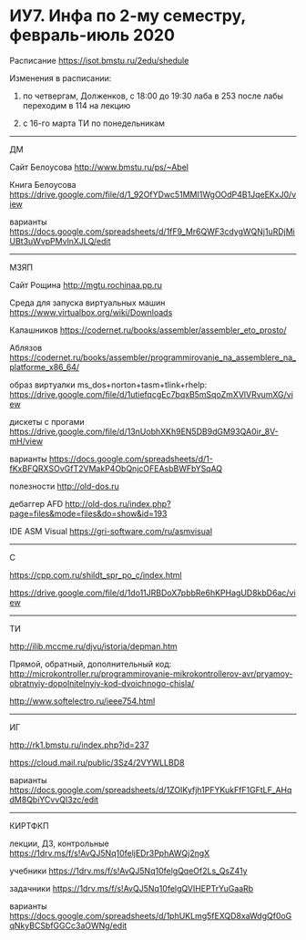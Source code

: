 # ИУ7. Инфа по 2-му семестру, февраль-июль 2020

Расписание
https://isot.bmstu.ru/2edu/shedule

Изменения в расписании:

  1. по четвергам, Долженков, с 18:00 до 19:30 лаба в 253 после лабы переходим в 114 на лекцию

  2. с 16-го марта ТИ по понедельникам

____________________________________
ДМ

Сайт Белоусова 
http://www.bmstu.ru/ps/~Abel

Книга Белоусова 
https://drive.google.com/file/d/1_92OfYDwc51MMI1WgOOdP4B1JqeEKxJ0/view

варианты
https://docs.google.com/spreadsheets/d/1fF9_Mr6QWF3cdygWQNj1uRDjMiUBt3uWvpPMvlnXJLQ/edit

____________________________________
МЗЯП

Сайт Рощина
http://mgtu.rochinaa.pp.ru

Среда для запуска виртуальных машин
https://www.virtualbox.org/wiki/Downloads

Калашников
https://codernet.ru/books/assembler/assembler_eto_prosto/

Аблязов
https://codernet.ru/books/assembler/programmirovanie_na_assemblere_na_platforme_x86_64/

образ виртуалки ms_dos+norton+tasm+tlink+rhelp:
https://drive.google.com/file/d/1utiefqcgEc7bqxB5mSqoZmXVlVRvumXG/view

дискеты с прогами
https://drive.google.com/file/d/13nUobhXKh9EN5DB9dGM93QA0ir_8V-mH/view

варианты
https://docs.google.com/spreadsheets/d/1-fKxBFQRXSOvGfT2VMakP4ObQnjcOFEAsbBWFbYSqAQ

полезности
http://old-dos.ru

дебаггер AFD 
http://old-dos.ru/index.php?page=files&mode=files&do=show&id=193

IDE ASM Visual 
https://gri-software.com/ru/asmvisual
____________________________________
C

https://cpp.com.ru/shildt_spr_po_c/index.html

https://drive.google.com/file/d/1do11JRBDoX7pbbRe6hKPHagUD8kbD6ac/view

____________________________________
ТИ

http://ilib.mccme.ru/djvu/istoria/depman.htm

Прямой, обратный, дополнительный код:
http://microkontroller.ru/programmirovanie-mikrokontrollerov-avr/pryamoy-obratnyiy-dopolnitelnyiy-kod-dvoichnogo-chisla/

http://www.softelectro.ru/ieee754.html

____________________________________
ИГ

http://rk1.bmstu.ru/index.php?id=237

https://cloud.mail.ru/public/3Sz4/2VYWLLBD8

варианты
https://docs.google.com/spreadsheets/d/1ZOIKyfjh1PFYKukFfF1GFtLF_AHqdM8QbiYCvvQI3zc/edit

____________________________________
КИРТФКП

лекции, ДЗ, контрольные
https://1drv.ms/f/s!AvQJ5Nq10feljEDr3PphAWQj2ngX

учебники
https://1drv.ms/f/s!AvQJ5Nq10felgQqeOf2Ls_QsZ41y

задачники
https://1drv.ms/f/s!AvQJ5Nq10felgQVIHEPTrYuGaaRb

варианты
https://docs.google.com/spreadsheets/d/1phUKLmg5fEXQD8xaWdgQf0oGqNkyBCSbfGGCc3aOWNg/edit
